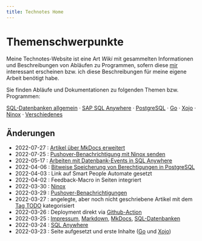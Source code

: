 ```yaml
---
title: Technotes Home
---
```


# Themenschwerpunkte

Meine Technotes-Website ist eine Art *Wiki* mit gesammelten Informationen und Beschreibungen von Abläufen zu Programmen, sofern diese <a href="https://www.jakoubek.net/?ref=tnt" target="_blank">mir</a> interessant erscheinen bzw. ich diese Beschreibungen für meine eigene Arbeit benötigt habe.

Sie finden Abläufe und Dokumentationen zu folgenden Themen bzw. Programmen:

[SQL-Datenbanken allgemein](sql/) &middot; [SAP SQL Anywhere](sql-anywhere/) &middot; [PostgreSQL](postgresql/) &middot; [Go](go/) &middot; [Xojo](xojo/) &middot; [Ninox](ninox/) &middot; [Verschiedenes](misc/)

## Änderungen

- 2022-07-27 : [Artikel über MkDocs erweitert](/misc/mkdocs/)
- 2022-07-25 : [Pushover-Benachrichtigung mit Ninox senden](/ninox/pushover-benachrichtigung-mit-ninox-senden/)
- 2022-05-17 : [Arbeiten mit Datenbank-Events in SQL Anywhere](/sql-anywhere/datenbank-events/)
- 2022-04-06 : [Bitweise Speicherung von Berechtigungen in PostgreSQL](/postgresql/bitwise/)
- 2022-04-03 : Link auf Smart People Automate gesetzt
- 2022-04-02 : Feedback-Macro in Seiten integriert 
- 2022-03-30 : [Ninox](/ninox/)
- 2022-03-29 : [Pushover-Benachrichtigungen](/misc/pushover/)
- 2022-03-27 : angelegte, aber noch nicht geschriebene Artikel mit dem [Tag TODO](/tags/) kategorisiert
- 2022-03-26 : Deployment direkt via [Github-Action](/misc/github-actions/)
- 2022-03-25 : [Impressum](/info), [Markdown](/misc/markdown), [MkDocs](/misc/mkdocs), [SQL-Datenbanken](/sql/)
- 2022-03-24 : [SQL Anywhere](/sql-anywhere/)
- 2022-03-23 : Seite aufgesetzt und erste Inhalte ([Go](go/) und [Xojo](xojo/))
